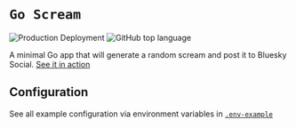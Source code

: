 # `Go Scream`

![Production Deployment](https://img.shields.io/github/deployments/lukeocodes/go-scream/production?logo=railway&label=production)
![GitHub top language](https://img.shields.io/github/languages/top/lukeocodes/go-scream?logo=go&label=%20&labelColor=black)


A minimal Go app that will generate a random scream and post it to Bluesky Social. [See it in action](https://bsky.app/profile/endless-scream.bsky.social)

## Configuration

See all example configuration via environment variables in [`.env-example`](./.env-example)
